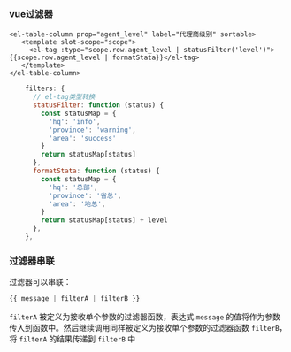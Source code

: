 ### vue过滤器



```vue
<el-table-column prop="agent_level" label="代理商级别" sortable>
   <template slot-scope="scope">
     <el-tag :type="scope.row.agent_level | statusFilter('level')">{{scope.row.agent_level | formatStata}}</el-tag>
   </template>
</el-table-column>
```



```js
    filters: {
      // el-tag类型转换
      statusFilter: function (status) {
        const statusMap = {
          'hq': 'info',
          'province': 'warning',
          'area': 'success'
        }
        return statusMap[status]
      },
      formatStata: function (status) {
        const statusMap = {
          'hq': '总部',
          'province': '省总',
          'area': '地总',
        }
        return statusMap[status] + level
      },
    },
```



### 过滤器串联

过滤器可以串联：

```js
{{ message | filterA | filterB }}
```

`filterA` 被定义为接收单个参数的过滤器函数，表达式 `message` 的值将作为参数传入到函数中。然后继续调用同样被定义为接收单个参数的过滤器函数 `filterB`，将 `filterA` 的结果传递到 `filterB` 中